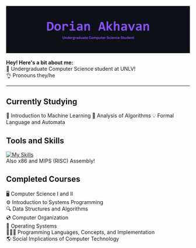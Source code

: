 <span align="center">
  <img src="header.png" alt="Header"/>
</span>

**Hey! Here's a bit about me:**
<br />
📜 Undergraduate Computer Science student at UNLV! <br />
👌 Pronouns they/he <br />

---

## Currently Studying
🧠 Introduction to Machine Learning
🎯 Analysis of Algorithms
💡 Formal Language and Automata

## Tools and Skills
[![My Skills](https://skillicons.dev/icons?i=unity,vscode,cpp,cs,python,linux,bash,html,css,ts)](https://skillicons.dev)
<br />
Also x86 and MIPS (RISC) Assembly!

## Completed Courses
🖥️ Computer Science I and II <br />
⚙ Introduction to Systems Programming <br />
🔍 Data Structures and Algorithms <br />
💿 Computer Organization <br />
💾 Operating Systems <br />
👨🏽‍💻 Programming Languages, Concepts, and Implementation <br />
🌎 Social Implications of Computer Technology <br />

<!--
**omgdory/omgdory** is a ✨ _special_ ✨ repository because its `README.md` (this file) appears on your GitHub profile.

Here are some ideas to get you started:

- 🔭 I’m currently working on ...
- 🌱 I’m currently learning ...
- 👯 I’m looking to collaborate on ...
- 🤔 I’m looking for help with ...
- 💬 Ask me about ...
- 📫 How to reach me: ...
- 😄 Pronouns: ...
- ⚡ Fun fact: ...
-->
